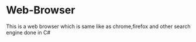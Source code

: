 # Web-Browser
This is a web browser which is same like as chrome,firefox and other search engine done in C#

